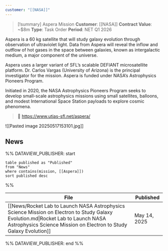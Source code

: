 ```yaml
---
customer: "[[NASA]]"
---
```


>[!summary] Aspera Mission
**Customer**: [[NASA]]
**Contract Value**: ~$8m
**Type**: Task Order
**Period**: NET Q1 2026
>
Aspera is a 60 kg satellite that will study galaxy evolution through observation of ultraviolet light. Data from Aspera will reveal the inflow and outflow of hot gases in the space between galaxies, known as intergalactic medium, a major component of the universe. 
>
Aspera uses a larger variant of SFL’s scalable DEFIANT microsatellite platform. Dr. Carlos Vargas (University of Arizona) is the principal investigator for the mission. Aspera is funded under NASA’s Astrophysics Pioneers Program.
>
Initiated in 2020, the NASA Astrophysics Pioneers Program seeks to develop small-scale astrophysics missions using small satellites, balloons, and modest International Space Station payloads to explore cosmic phenomena.
>
>🔗 https://www.utias-sfl.net/aspera/

![[Pasted image 20250517153101.jpg]]

## News
%% DATAVIEW_PUBLISHER: start
```
table published as "Published"
from "News"
where contains(mission, [[Aspera]])
sort published desc

```
%%

| File                                                                                                                                                                                                   | Published    |
| ------------------------------------------------------------------------------------------------------------------------------------------------------------------------------------------------------ | ------------ |
| [[News/Rocket Lab to Launch NASA Astrophysics Science Mission on Electron to Study Galaxy Evolution.md\|Rocket Lab to Launch NASA Astrophysics Science Mission on Electron to Study Galaxy Evolution]] | May 14, 2025 |

%% DATAVIEW_PUBLISHER: end %%